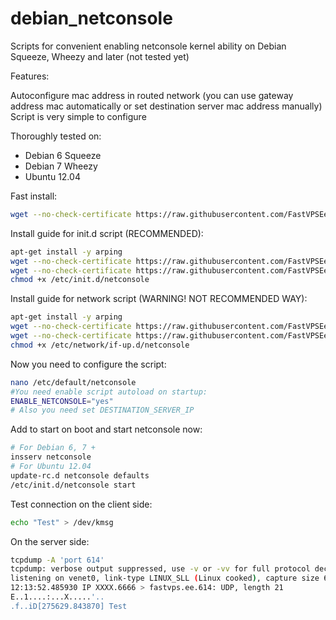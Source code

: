 debian_netconsole
=================

Scripts for convenient enabling netconsole kernel ability on Debian Squeeze, Wheezy and later (not tested yet)

Features:

Autoconfigure mac address in routed network (you can use gateway address mac automatically or set destination server mac address manually)
Script is very simple to configure 

Thoroughly tested on:
- Debian 6 Squeeze
- Debian 7 Wheezy
- Ubuntu 12.04

Fast install:
```bash
wget --no-check-certificate https://raw.githubusercontent.com/FastVPSEestiOu/debian_netconsole/master/install.sh -O- | bash
```

Install guide for init.d script (RECOMMENDED):
```bash
apt-get install -y arping
wget --no-check-certificate https://raw.githubusercontent.com/FastVPSEestiOu/debian_netconsole/master/netconsole_conf -O/etc/default/netconsole
wget --no-check-certificate https://raw.githubusercontent.com/FastVPSEestiOu/debian_netconsole/master/netconsole -O/etc/init.d/netconsole
chmod +x /etc/init.d/netconsole
```

Install guide for network script (WARNING! NOT RECOMMENDED WAY):
```bash
apt-get install -y arping
wget --no-check-certificate https://raw.githubusercontent.com/FastVPSEestiOu/debian_netconsole/master/netconsole_network_script -O/etc/network/if-up.d/netconsole
wget --no-check-certificate https://raw.githubusercontent.com/FastVPSEestiOu/debian_netconsole/master/netconsole_conf -O/etc/default/netconsole
chmod +x /etc/network/if-up.d/netconsole
```

Now you need to configure the script:
```bash
nano /etc/default/netconsole
#You need enable script autoload on startup:
ENABLE_NETCONSOLE="yes"
# Also you need set DESTINATION_SERVER_IP
```

Add to start on boot and start netconsole now:
```bash
# For Debian 6, 7 +
insserv netconsole
# For Ubuntu 12.04
update-rc.d netconsole defaults
/etc/init.d/netconsole start
```

Test connection on the client side:
```bash
echo "Test" > /dev/kmsg 
```

On the server side:
```bash
tcpdump -A 'port 614' 
tcpdump: verbose output suppressed, use -v or -vv for full protocol decode
listening on venet0, link-type LINUX_SLL (Linux cooked), capture size 65535 bytes
12:13:52.485930 IP XXXX.6666 > fastvps.ee.614: UDP, length 21
E..1....:...X.....'..
.f..iD[275629.843870] Test
```
